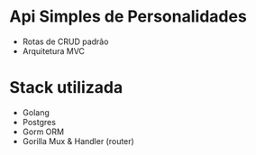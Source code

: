 # Api Simples de Personalidades

- Rotas de CRUD padrão
- Arquitetura MVC

# Stack utilizada

- Golang
- Postgres
- Gorm ORM
- Gorilla Mux & Handler (router)